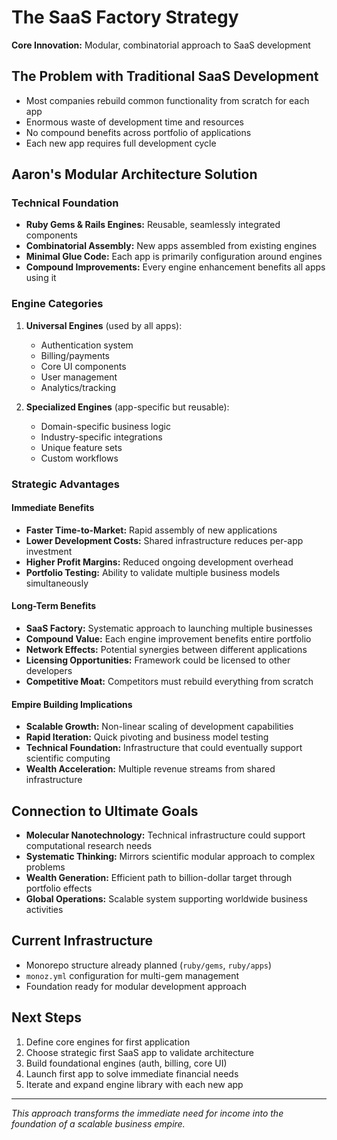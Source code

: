 # The SaaS Factory Strategy

**Core Innovation:** Modular, combinatorial approach to SaaS development

## The Problem with Traditional SaaS Development
- Most companies rebuild common functionality from scratch for each app
- Enormous waste of development time and resources
- No compound benefits across portfolio of applications
- Each new app requires full development cycle

## Aaron's Modular Architecture Solution

### Technical Foundation
- **Ruby Gems & Rails Engines:** Reusable, seamlessly integrated components
- **Combinatorial Assembly:** New apps assembled from existing engines
- **Minimal Glue Code:** Each app is primarily configuration around engines
- **Compound Improvements:** Every engine enhancement benefits all apps using it

### Engine Categories
1. **Universal Engines** (used by all apps):
   - Authentication system
   - Billing/payments
   - Core UI components
   - User management
   - Analytics/tracking

2. **Specialized Engines** (app-specific but reusable):
   - Domain-specific business logic
   - Industry-specific integrations
   - Unique feature sets
   - Custom workflows

### Strategic Advantages

#### Immediate Benefits
- **Faster Time-to-Market:** Rapid assembly of new applications
- **Lower Development Costs:** Shared infrastructure reduces per-app investment
- **Higher Profit Margins:** Reduced ongoing development overhead
- **Portfolio Testing:** Ability to validate multiple business models simultaneously

#### Long-Term Benefits
- **SaaS Factory:** Systematic approach to launching multiple businesses
- **Compound Value:** Each engine improvement benefits entire portfolio
- **Network Effects:** Potential synergies between different applications
- **Licensing Opportunities:** Framework could be licensed to other developers
- **Competitive Moat:** Competitors must rebuild everything from scratch

#### Empire Building Implications
- **Scalable Growth:** Non-linear scaling of development capabilities
- **Rapid Iteration:** Quick pivoting and business model testing
- **Technical Foundation:** Infrastructure that could eventually support scientific computing
- **Wealth Acceleration:** Multiple revenue streams from shared infrastructure

## Connection to Ultimate Goals
- **Molecular Nanotechnology:** Technical infrastructure could support computational research needs
- **Systematic Thinking:** Mirrors scientific modular approach to complex problems
- **Wealth Generation:** Efficient path to billion-dollar target through portfolio effects
- **Global Operations:** Scalable system supporting worldwide business activities

## Current Infrastructure
- Monorepo structure already planned (`ruby/gems`, `ruby/apps`)
- `monoz.yml` configuration for multi-gem management
- Foundation ready for modular development approach

## Next Steps
1. Define core engines for first application
2. Choose strategic first SaaS app to validate architecture
3. Build foundational engines (auth, billing, core UI)
4. Launch first app to solve immediate financial needs
5. Iterate and expand engine library with each new app

---
*This approach transforms the immediate need for income into the foundation of a scalable business empire.*

